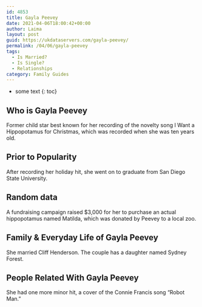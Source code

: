 ```yaml
---
id: 4853
title: Gayla Peevey
date: 2021-04-06T18:00:42+00:00
author: Laima
layout: post
guid: https://ukdataservers.com/gayla-peevey/
permalink: /04/06/gayla-peevey
tags:
  - Is Married?
  - Is Single?
  - Relationships
category: Family Guides
---
```


* some text
{: toc}


## Who is Gayla Peevey
                  
                  
                  
Former child star best known for her recording of the novelty song I Want a Hippopotamus for Christmas, which was recorded when she was ten years old.
                  
              
            
              
            
                
                
                
## Prior to Popularity
                  
                  
                  
After recording her holiday hit, she went on to graduate from San Diego State University.
                  
              
            
              
            
                
                
                
## Random data
                  
                  
                  
A fundraising campaign raised $3,000 for her to purchase an actual hippopotamus named Matilda, which was donated by Peevey to a local zoo.
                  
              
            
              
            
                
                
                
## Family & Everyday Life of Gayla Peevey
                  
                  
                  
She married Cliff Henderson. The couple has a daughter named Sydney Forest.
                  
              
            
              
            
                
                
                
## People Related With Gayla Peevey
                  
                  
                  
She had one more minor hit, a cover of the Connie Francis song &#8220;Robot Man.&#8221;
                  
              
            
              
            
                
              
            
              
              
            
            
              
            
          
          
          
